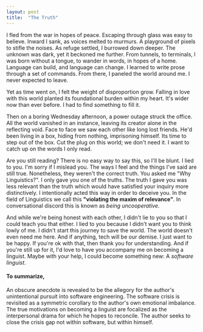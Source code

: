 ```yaml
---
layout: post
title:  "The Truth"
---
```


I fled from the war in hopes of peace.
Escaping through glass was easy to believe.
Inward I sank, as voices melted to murmurs.
A playground of pixels to stifle the noises.
As refuge settled, I burrowed down deeper.
The unknown was dark, yet it beckoned me further.
From tunnels, to terminals, I was born without a tongue,
to wander in words, in hopes of a home.
Language can build, and language can change.
I learned to write prose through a set of commands.
From there, I paneled the world around me.
I never expected to leave.

Yet as time went on, I felt the weight of disproportion grow.
Falling in love with this world planted its foundational burden within my heart.
It's wider now than ever before.
I had to find something to fill it.

Then on a boring Wednesday afternoon, a power outage struck the office.
All the world vanished in an instance, leaving its creator alone in the reflecting void.
Face to face we saw each other like long lost friends.
He'd been living in a box, hiding from nothing, imprisoning himself.
Its time to step out of the box.
Cut the plug on this world; we don't need it.
I want to catch up on the words I only read.

Are you still reading?
There is no easy way to say this, so I'll be blunt.
I lied to you.
I'm sorry if I mislead you.
The ways I feel and the things I've said are still true.
Nonetheless, they weren't the correct truth.
You asked me "Why Linguistics?".
I only gave you one of the truths.
The truth I gave you was less relevant than the truth which would have satisfied your inquiry more distinctively.
I intentionally acted this way in order to deceive you.
In the field of Linguistics we call this <strong>"violating the maxim of relevance"</strong>.
In conversational discord this is known as _being uncooperative_.

And while we're being honest with each other, I didn't lie to you so that I could teach you that either.
I lied to you because I didn't want you to think lowly of me.
I didn't start this journey to save the world.
The world doesn't even need me here.
And if anything, tech will be our demise.
I just want to be happy.
If you're ok with that, then thank you for understanding.
And if you're still up for it, I'd love to have you accompany me on becoming a linguist.
Maybe with your help, I could become something new: A _software linguist_.

#### To summarize,
An obscure anecdote is revealed to be the allegory for the author's unintentional pursuit into software engineering.
The software crisis is revisited as a symmetric corollary to the author's own emotional imbalance.
The true motivations on becoming a linguist are focalized as the interpersonal drama for which he hopes to reconcile.
The author seeks to close the crisis gap not within software, but within himself.
